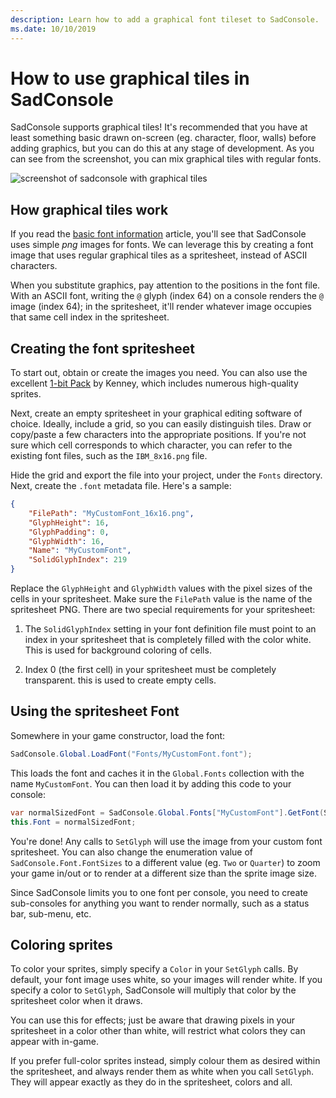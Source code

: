 ```yaml
---
description: Learn how to add a graphical font tileset to SadConsole.
ms.date: 10/10/2019
---
```


# How to use graphical tiles in SadConsole

SadConsole supports graphical tiles! It's recommended that you have at least something basic drawn on-screen (eg. character, floor, walls) before adding graphics, but you can do this at any stage of development. As you can see from the screenshot, you can mix graphical tiles with regular fonts.

![screenshot of sadconsole with graphical tiles](~/images/graphical-tiles.png)

## How graphical tiles work

If you read the [basic font information](basic-font-information.md) article, you'll see that SadConsole uses simple *png* images for fonts. We can leverage this by creating a font image that uses regular graphical tiles as a spritesheet, instead of ASCII characters.

When you substitute graphics, pay attention to the positions in the font file. With an ASCII font, writing the `@` glyph (index 64) on a console renders the `@` image (index 64); in the spritesheet, it'll render whatever image occupies that same cell index in the spritesheet.

## Creating the font spritesheet

To start out, obtain or create the images you need. You can also use the excellent [1-bit Pack](https://kenney.nl/assets/bit-pack) by Kenney, which includes numerous high-quality sprites.

Next, create an empty spritesheet in your graphical editing software of choice. Ideally, include a grid, so you can easily distinguish tiles. Draw or copy/paste a few characters into the appropriate positions. If you're not sure which cell corresponds to which character, you can refer to the existing font files, such as the `IBM_8x16.png` file.

Hide the grid and export the file into your project, under the `Fonts` directory. Next, create the `.font` metadata file. Here's a sample:

```json
{
    "FilePath": "MyCustomFont_16x16.png",
    "GlyphHeight": 16,
    "GlyphPadding": 0,
    "GlyphWidth": 16,
    "Name": "MyCustomFont",
    "SolidGlyphIndex": 219
}
```

Replace the `GlyphHeight` and `GlyphWidth` values with the pixel sizes of the cells in your spritesheet. Make sure the `FilePath` value is the name of the spritesheet PNG.
There are two special requirements for your spritesheet:

01. The `SolidGlyphIndex` setting in your font definition file must point to an index in your spritesheet that is completely filled with the color white. This is used for background coloring of cells.

01. Index 0 (the first cell) in your spritesheet must be completely transparent. this is used to create empty cells.

## Using the spritesheet Font

Somewhere in your game constructor, load the font:

```csharp
SadConsole.Global.LoadFont("Fonts/MyCustomFont.font");
```

This loads the font and caches it in the `Global.Fonts` collection with the name `MyCustomFont`. You can then load it by adding this code to your console:

```csharp
var normalSizedFont = SadConsole.Global.Fonts["MyCustomFont"].GetFont(SadConsole.Font.FontSizes.One);
this.Font = normalSizedFont;
```

You're done! Any calls to `SetGlyph` will use the image from your custom font spritesheet. You can also change the enumeration value of `SadConsole.Font.FontSizes` to a different value (eg. `Two` or `Quarter`) to zoom your game in/out or to render at a different size than the sprite image size.

Since SadConsole limits you to one font per console, you need to create sub-consoles for anything you want to render normally, such as a status bar, sub-menu, etc.

## Coloring sprites

To color your sprites, simply specify a `Color` in your `SetGlyph` calls. By default, your font image uses white, so your images will render white. If you specify a color to `SetGlyph`, SadConsole will multiply that color by the spritesheet color when it draws.

You can use this for effects; just be aware that drawing pixels in your spritesheet in a color other than white, will restrict what colors they can appear with in-game.

If you prefer full-color sprites instead, simply colour them as desired within the spritesheet, and always render them as white when you call `SetGlyph`. They will appear exactly as they do in the spritesheet, colors and all.
